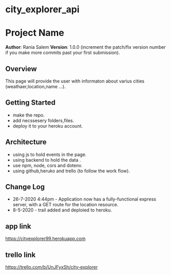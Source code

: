 # city_explorer_api
# Project Name

**Author**: Rania Salem
**Version**: 1.0.0 (increment the patch/fix version number if you make more commits past your first submission).

## Overview
This page will provide the user with informaton about varius cities (weathaer,location,name ...).

## Getting Started
- make the repo.
- add necssesery folders,files.
- deploy it to your heroku account.


## Architecture
- using js to hold events in the page.
- using backend to hold the data .
- use npm, node, cors and dotenv.
- using github,heruko and trello (to follow the work flow).

## Change Log
- 26-7-2020 4:44pm - Application now has a fully-functional express server, with a GET route for the location resource. 
- 8-5-2020 - trail added and deploied to heroku.


## app link 
https://cityexplorer99.herokuapp.com

## trello link
https://trello.com/b/UnJFyxSh/city-explorer
